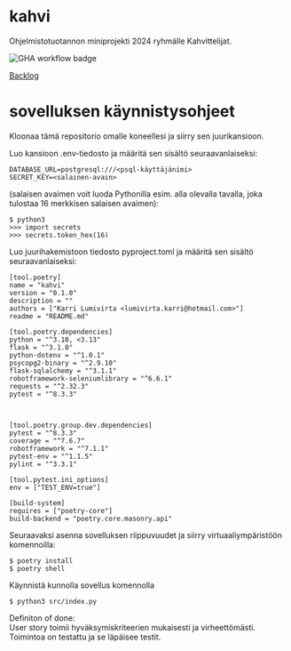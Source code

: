 # kahvi
Ohjelmistotuotannon miniprojekti 2024 ryhmälle Kahvittelijat.

![GHA workflow badge](https://github.com/lumikt/kahvi/workflows/CI/badge.svg)

[Backlog](https://docs.google.com/spreadsheets/d/1QnEryqcotTWenMVUscbnGRMMuB6Qqb7guWqPP29eEs0/edit?gid=0#gid=0)

# sovelluksen käynnistysohjeet

Kloonaa tämä repositorio omalle koneellesi ja siirry sen juurikansioon.

Luo kansioon .env-tiedosto ja määritä sen sisältö seuraavanlaiseksi:
```
DATABASE_URL=postgresql:///<psql-käyttäjänimi>
SECRET_KEY=<salainen-avain>
```
(salaisen avaimen voit luoda Pythonilla esim. alla olevalla tavalla, joka tulostaa 16 merkkisen salaisen avaimen):
```
$ python3
>>> import secrets
>>> secrets.token_hex(16)
```
Luo juurihakemistoon tiedosto pyproject.toml ja määritä sen sisältö seuraavanlaiseksi:
```
[tool.poetry]
name = "kahvi"
version = "0.1.0"
description = ""
authors = ["Karri Lumivirta <lumivirta.karri@hotmail.com>"]
readme = "README.md"

[tool.poetry.dependencies]
python = "^3.10, <3.13"
flask = "^3.1.0"
python-dotenv = "^1.0.1"
psycopg2-binary = "^2.9.10"
flask-sqlalchemy = "^3.1.1"
robotframework-seleniumlibrary = "^6.6.1"
requests = "^2.32.3"
pytest = "^8.3.3"



[tool.poetry.group.dev.dependencies]
pytest = "^8.3.3"
coverage = "^7.6.7"
robotframework = "^7.1.1"
pytest-env = "^1.1.5"
pylint = "^3.3.1"

[tool.pytest.ini_options]
env = ["TEST_ENV=true"]

[build-system]
requires = ["poetry-core"]
build-backend = "poetry.core.masonry.api"
```
Seuraavaksi asenna sovelluksen riippuvuudet ja siirry virtuaaliympäristöön komennoilla:
```
$ poetry install
$ poetry shell
```
Käynnistä kunnolla sovellus komennolla 
```
$ python3 src/index.py
```
Definiton of done:  
User story toimii hyväksymiskriteerien mukaisesti ja virheettömästi. Toimintoa on testattu ja se läpäisee testit.
